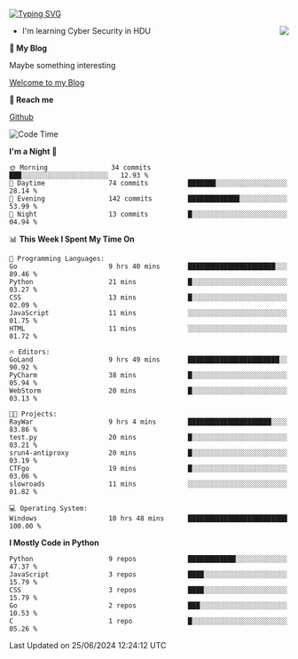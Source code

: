 [![Typing SVG](https://readme-typing-svg.herokuapp.com?font=Fira+Code&pause=1000&random=false&width=450&height=60&lines=Hello+%F0%9F%91%8B%F0%9F%8F%BB;I'm+JBNRZ)](https://git.io/typing-svg)

<a href="#">
  <img align="right" src="https://github-readme-stats.vercel.app/api?username=JBNRZ&show_icons=true&bg_color=15,f2f7fd,E0EAFC" />
</a>

- I'm learning Cyber Security in HDU

 **🌱 My Blog**

Maybe something interesting

[Welcome to my Blog](https://jbnrz.com.cn/)

 **💬 Reach me** 

[Github](https://github.com/JBNRZ)


<!--START_SECTION:waka-->
![Code Time](http://img.shields.io/badge/Code%20Time-558%20hrs%2056%20mins-blue)

**I'm a Night 🦉** 

```text
🌞 Morning                34 commits          ███░░░░░░░░░░░░░░░░░░░░░░   12.93 % 
🌆 Daytime                74 commits          ███████░░░░░░░░░░░░░░░░░░   28.14 % 
🌃 Evening                142 commits         █████████████░░░░░░░░░░░░   53.99 % 
🌙 Night                  13 commits          █░░░░░░░░░░░░░░░░░░░░░░░░   04.94 % 
```


📊 **This Week I Spent My Time On** 

```text
💬 Programming Languages: 
Go                       9 hrs 40 mins       ██████████████████████░░░   89.46 % 
Python                   21 mins             █░░░░░░░░░░░░░░░░░░░░░░░░   03.27 % 
CSS                      13 mins             █░░░░░░░░░░░░░░░░░░░░░░░░   02.09 % 
JavaScript               11 mins             ░░░░░░░░░░░░░░░░░░░░░░░░░   01.75 % 
HTML                     11 mins             ░░░░░░░░░░░░░░░░░░░░░░░░░   01.72 % 

🔥 Editors: 
GoLand                   9 hrs 49 mins       ███████████████████████░░   90.92 % 
PyCharm                  38 mins             █░░░░░░░░░░░░░░░░░░░░░░░░   05.94 % 
WebStorm                 20 mins             █░░░░░░░░░░░░░░░░░░░░░░░░   03.13 % 

🐱‍💻 Projects: 
RayWar                   9 hrs 4 mins        █████████████████████░░░░   83.86 % 
test.py                  20 mins             █░░░░░░░░░░░░░░░░░░░░░░░░   03.21 % 
srun4-antiproxy          20 mins             █░░░░░░░░░░░░░░░░░░░░░░░░   03.19 % 
CTFgo                    19 mins             █░░░░░░░░░░░░░░░░░░░░░░░░   03.06 % 
slowroads                11 mins             ░░░░░░░░░░░░░░░░░░░░░░░░░   01.82 % 

💻 Operating System: 
Windows                  10 hrs 48 mins      █████████████████████████   100.00 % 
```

**I Mostly Code in Python** 

```text
Python                   9 repos             ████████████░░░░░░░░░░░░░   47.37 % 
JavaScript               3 repos             ████░░░░░░░░░░░░░░░░░░░░░   15.79 % 
CSS                      3 repos             ████░░░░░░░░░░░░░░░░░░░░░   15.79 % 
Go                       2 repos             ███░░░░░░░░░░░░░░░░░░░░░░   10.53 % 
C                        1 repo              █░░░░░░░░░░░░░░░░░░░░░░░░   05.26 % 
```




 Last Updated on 25/06/2024 12:24:12 UTC
<!--END_SECTION:waka-->
